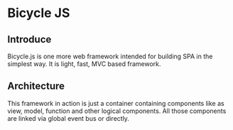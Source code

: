 # Bicycle JS

## Introduce

 Bicycle.js is one more web framework intended for building SPA in the 
 simplest way. It is light, fast, MVC based framework.
 
## Architecture

 This framework in action is just a container containing components like
 as view, model, function and other logical components. All those 
 components are linked via global event bus or directly.